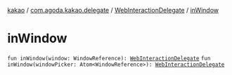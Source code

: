 [kakao](../../index.md) / [com.agoda.kakao.delegate](../index.md) / [WebInteractionDelegate](index.md) / [inWindow](./in-window.md)

# inWindow

`fun inWindow(window: WindowReference): `[`WebInteractionDelegate`](index.md)
`fun inWindow(windowPicker: Atom<WindowReference>): `[`WebInteractionDelegate`](index.md)